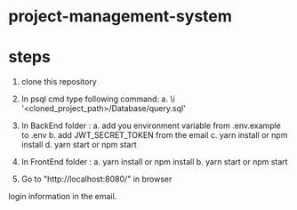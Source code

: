 # project-management-system

# steps
1. clone this repository
2. In psql cmd type following command:
    a. \i '<cloned_project_path>/Database/query.sql'
3. In BackEnd folder :
    a. add you environment variable from .env.example to .env
    b. add JWT_SECRET_TOKEN from the email
    c. yarn install or npm install
    d. yarn start or npm start

3. In FrontEnd folder :
    a. yarn install or npm install
    b. yarn start or npm start

4. Go to "http://localhost:8080/" in browser

login information in the email.